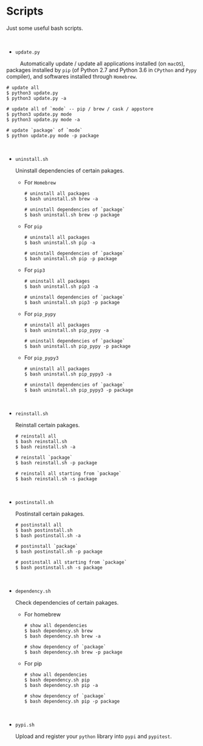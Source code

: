 # Scripts


Just some useful bash scripts.


&nbsp;


- `update.py`

&emsp; &emsp; Automatically update / update all applications installed (on `macOS`), packages installed by `pip` (of Python 2.7 and Python 3.6 in `CPython` and `Pypy` compiler), and softwares installed through `Homebrew`.

```shell
# update all
$ python3 update.py
$ python3 update.py -a

# update all of `mode` -- pip / brew / cask / appstore
$ python3 update.py mode
$ python3 update.py mode -a

# update `package` of `mode`
$ python update.py mode -p package
```


&nbsp;

* `uninstall.sh`

  Uninstall dependencies of certain pakages.

  - For `Homebrew`

    ```shell
    # uninstall all packages
    $ bash uninstall.sh brew -a

    # uninstall dependencies of `package`
    $ bash uninstall.sh brew -p package
    ```

  - For `pip`

    ```shell
    # uninstall all packages
    $ bash uninstall.sh pip -a

    # uninstall dependencies of `package`
    $ bash uninstall.sh pip -p package
    ```

  - For `pip3`

    ```shell
    # uninstall all packages
    $ bash uninstall.sh pip3 -a

    # uninstall dependencies of `package`
    $ bash uninstall.sh pip3 -p package
    ```

  - For `pip_pypy`

    ```shell
    # uninstall all packages
    $ bash uninstall.sh pip_pypy -a

    # uninstall dependencies of `package`
    $ bash uninstall.sh pip_pypy -p package
    ```

  - For `pip_pypy3`

    ```shell
    # uninstall all packages
    $ bash uninstall.sh pip_pypy3 -a

    # uninstall dependencies of `package`
    $ bash uninstall.sh pip_pypy3 -p package
    ```

    ​

* `reinstall.sh`

  Reinstall certain pakages.

  ```shell
  # reinstall all
  $ bash reinstall.sh
  $ bash reinstall.sh -a

  # reinstall `package`
  $ bash reinstall.sh -p package

  # reinstall all starting from `package`
  $ bash reinstall.sh -s package
  ```

  ​

* `postinstall.sh`

  Postinstall certain pakages.

  ```shell
  # postinstall all
  $ bash postinstall.sh
  $ bash postinstall.sh -a

  # postinstall `package`
  $ bash postinstall.sh -p package

  # postinstall all starting from `package`
  $ bash postinstall.sh -s package
  ```

  ​


* `dependency.sh`

  Check dependencies of certain pakages.

  - For homebrew

    ```shell
    # show all dependencies
    $ bash dependency.sh brew
    $ bash dependency.sh brew -a

    # show dependency of `package`
    $ bash dependency.sh brew -p package
    ```

  - For pip

    ```Shell
    # show all dependencies
    $ bash dependency.sh pip                  
    $ bash dependency.sh pip -a

    # show dependency of `package`
    $ bash dependency.sh pip -p package
    ```

    ​

* `pypi.sh`

  Upload and register your `python` library into `pypi` and `pypitest`.
